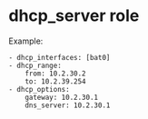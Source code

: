 # dhcp_server role

Example:

    - dhcp_interfaces: [bat0]
    - dhcp_range:
        from: 10.2.30.2
        to: 10.2.39.254
    - dhcp_options:
        gateway: 10.2.30.1
        dns_server: 10.2.30.1
